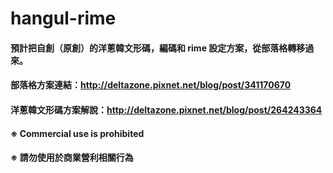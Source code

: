 # hangul-rime
#### 預計把自創（原創）的洋蔥韓文形碼，編碼和 rime 設定方案，從部落格轉移過來。
#### 部落格方案連結：http://deltazone.pixnet.net/blog/post/341170670
#### 洋蔥韓文形碼方案解說：http://deltazone.pixnet.net/blog/post/264243364

#### ※ Commercial use is prohibited
#### ※ 請勿使用於商業營利相關行為
